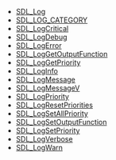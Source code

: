 <!-- BEGIN CATEGORY LIST -->
- [SDL_Log](SDL_Log.md)
- [SDL_LOG_CATEGORY](SDL_LOG_CATEGORY.md)
- [SDL_LogCritical](SDL_LogCritical.md)
- [SDL_LogDebug](SDL_LogDebug.md)
- [SDL_LogError](SDL_LogError.md)
- [SDL_LogGetOutputFunction](SDL_LogGetOutputFunction.md)
- [SDL_LogGetPriority](SDL_LogGetPriority.md)
- [SDL_LogInfo](SDL_LogInfo.md)
- [SDL_LogMessage](SDL_LogMessage.md)
- [SDL_LogMessageV](SDL_LogMessageV.md)
- [SDL_LogPriority](SDL_LogPriority.md)
- [SDL_LogResetPriorities](SDL_LogResetPriorities.md)
- [SDL_LogSetAllPriority](SDL_LogSetAllPriority.md)
- [SDL_LogSetOutputFunction](SDL_LogSetOutputFunction.md)
- [SDL_LogSetPriority](SDL_LogSetPriority.md)
- [SDL_LogVerbose](SDL_LogVerbose.md)
- [SDL_LogWarn](SDL_LogWarn.md)
<!-- END CATEGORY LIST -->
